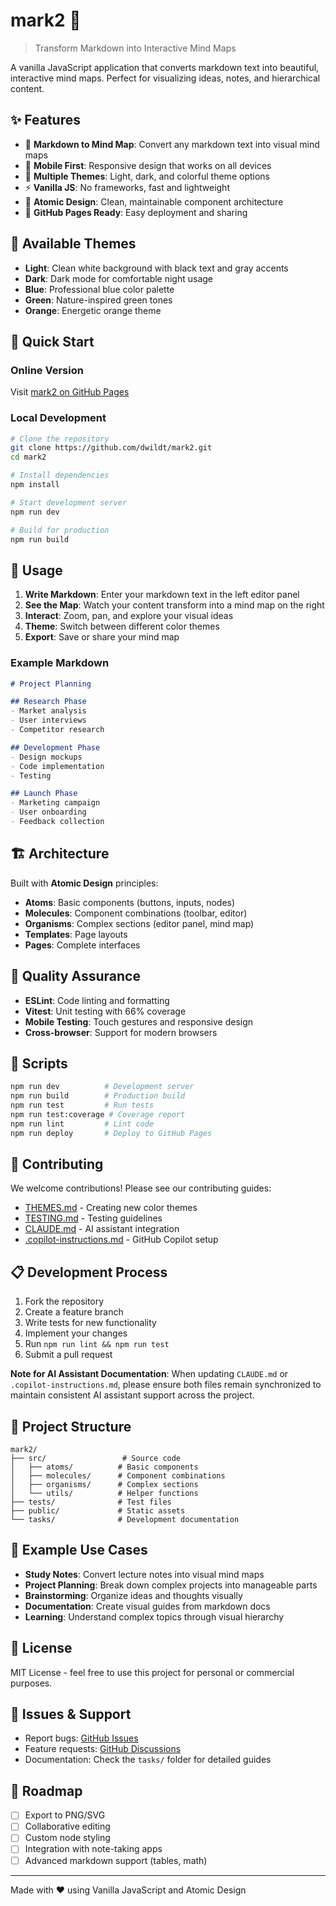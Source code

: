 # mark2 🧠

> Transform Markdown into Interactive Mind Maps

A vanilla JavaScript application that converts markdown text into beautiful, interactive mind maps. Perfect for visualizing ideas, notes, and hierarchical content.

## ✨ Features

- 📝 **Markdown to Mind Map**: Convert any markdown text into visual mind maps
- 📱 **Mobile First**: Responsive design that works on all devices
- 🎨 **Multiple Themes**: Light, dark, and colorful theme options
- ⚡ **Vanilla JS**: No frameworks, fast and lightweight
- 🔧 **Atomic Design**: Clean, maintainable component architecture
- 🚀 **GitHub Pages Ready**: Easy deployment and sharing

## 🎨 Available Themes

- **Light**: Clean white background with black text and gray accents
- **Dark**: Dark mode for comfortable night usage
- **Blue**: Professional blue color palette
- **Green**: Nature-inspired green tones
- **Orange**: Energetic orange theme

## 🚀 Quick Start

### Online Version
Visit [mark2 on GitHub Pages](https://dwildt.github.io/mark2)

### Local Development
```bash
# Clone the repository
git clone https://github.com/dwildt/mark2.git
cd mark2

# Install dependencies
npm install

# Start development server
npm run dev

# Build for production
npm run build
```

## 📖 Usage

1. **Write Markdown**: Enter your markdown text in the left editor panel
2. **See the Map**: Watch your content transform into a mind map on the right
3. **Interact**: Zoom, pan, and explore your visual ideas
4. **Theme**: Switch between different color themes
5. **Export**: Save or share your mind map

### Example Markdown
```markdown
# Project Planning

## Research Phase
- Market analysis
- User interviews
- Competitor research

## Development Phase
- Design mockups
- Code implementation
- Testing

## Launch Phase
- Marketing campaign
- User onboarding
- Feedback collection
```

## 🏗️ Architecture

Built with **Atomic Design** principles:

- **Atoms**: Basic components (buttons, inputs, nodes)
- **Molecules**: Component combinations (toolbar, editor)
- **Organisms**: Complex sections (editor panel, mind map)
- **Templates**: Page layouts
- **Pages**: Complete interfaces

## 🧪 Quality Assurance

- **ESLint**: Code linting and formatting
- **Vitest**: Unit testing with 66% coverage
- **Mobile Testing**: Touch gestures and responsive design
- **Cross-browser**: Support for modern browsers

## 🎯 Scripts

```bash
npm run dev          # Development server
npm run build        # Production build
npm run test         # Run tests
npm run test:coverage # Coverage report
npm run lint         # Lint code
npm run deploy       # Deploy to GitHub Pages
```

## 🤝 Contributing

We welcome contributions! Please see our contributing guides:

- [THEMES.md](./THEMES.md) - Creating new color themes
- [TESTING.md](./TESTING.md) - Testing guidelines
- [CLAUDE.md](./CLAUDE.md) - AI assistant integration
- [.copilot-instructions.md](./.copilot-instructions.md) - GitHub Copilot setup

## 📋 Development Process

1. Fork the repository
2. Create a feature branch
3. Write tests for new functionality
4. Implement your changes
5. Run `npm run lint && npm run test`
6. Submit a pull request

**Note for AI Assistant Documentation**: When updating `CLAUDE.md` or `.copilot-instructions.md`, please ensure both files remain synchronized to maintain consistent AI assistant support across the project.

## 📁 Project Structure

```
mark2/
├── src/                 # Source code
│   ├── atoms/          # Basic components
│   ├── molecules/      # Component combinations
│   ├── organisms/      # Complex sections
│   └── utils/          # Helper functions
├── tests/              # Test files
├── public/             # Static assets
└── tasks/              # Development documentation
```

## 🌟 Example Use Cases

- **Study Notes**: Convert lecture notes into visual mind maps
- **Project Planning**: Break down complex projects into manageable parts
- **Brainstorming**: Organize ideas and thoughts visually
- **Documentation**: Create visual guides from markdown docs
- **Learning**: Understand complex topics through visual hierarchy

## 📜 License

MIT License - feel free to use this project for personal or commercial purposes.

## 🐛 Issues & Support

- Report bugs: [GitHub Issues](https://github.com/dwildt/mark2/issues)
- Feature requests: [GitHub Discussions](https://github.com/dwildt/mark2/discussions)
- Documentation: Check the `tasks/` folder for detailed guides

## 🚀 Roadmap

- [ ] Export to PNG/SVG
- [ ] Collaborative editing
- [ ] Custom node styling
- [ ] Integration with note-taking apps
- [ ] Advanced markdown support (tables, math)

---

Made with ❤️ using Vanilla JavaScript and Atomic Design